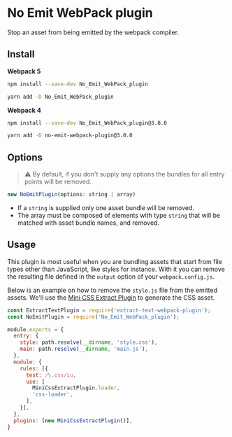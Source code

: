 # No Emit WebPack plugin

Stop an asset from being emitted by the webpack compiler.

## Install

**Webpack 5**

```bash
npm install --save-dev No_Emit_WebPack_plugin
```

```bash
yarn add -D No_Emit_WebPack_plugin
```

**Webpack 4**

```bash
npm install --save-dev No_Emit_WebPack_plugin@3.0.0
```

```bash
yarn add -D no-emit-webpack-plugin@3.0.0
```

## Options

> :warning: By default, if you don't supply any options the bundles for all entry points will be removed.

```js
new NoEmitPlugin(options: string | array)
```

* If a `string` is supplied only one asset bundle will be removed.
* The array must be composed of elements with type `string` that will be matched with asset bundle names, and removed.

## Usage

This plugin is most useful when you are bundling assets that start from file types other than JavaScript, like styles for instance. With it you can remove the resulting file defined in the `output` option of your `webpack.config.js`.

Below is an example on how to remove the `style.js` file from the emitted assets. We'll use the [Mini CSS Extract Plugin](https://github.com/webpack-contrib/mini-css-extract-plugin) to generate the CSS asset.

```js
const ExtractTextPlugin = require('extract-text-webpack-plugin');
const NoEmitPlugin = require('No_Emit_WebPack_plugin');

module.exports = {
  entry: {
    style: path.resolve(__dirname, 'style.css'),
    main: path.resolve(__dirname, 'main.js'),
  },
  module: {
    rules: [{
      test: /\.css/iu,
      use: [
        MiniCssExtractPlugin.loader,
        'css-loader',
      ],
    }],
  },
  plugins: [new MiniCssExtractPlugin()],
}
```
